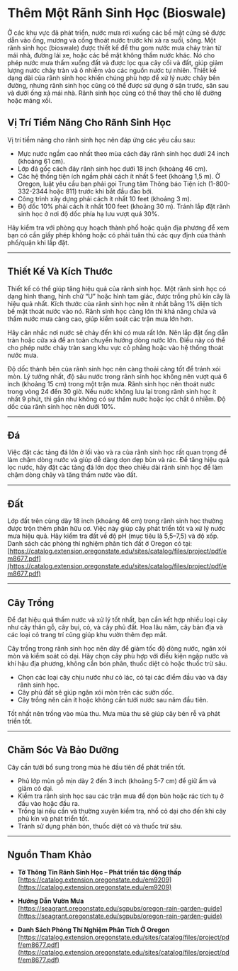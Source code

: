 # Thêm Một Rãnh Sinh Học (Bioswale)

Ở các khu vực đã phát triển, nước mưa rơi xuống các bề mặt cứng sẽ được dẫn vào ống, mương và cống thoát nước trước khi xả ra suối, sông. Một rãnh sinh học (bioswale) được thiết kế để thu gom nước mưa chảy tràn từ mái nhà, đường lái xe, hoặc các bề mặt không thấm nước khác. Nó cho phép nước mưa thấm xuống đất và được lọc qua cây cối và đất, giúp giảm lượng nước chảy tràn và ô nhiễm vào các nguồn nước tự nhiên. Thiết kế dạng dài của rãnh sinh học khiến chúng phù hợp để xử lý nước chảy bên đường, nhưng rãnh sinh học cũng có thể được sử dụng ở sân trước, sân sau và dưới ống xả mái nhà. Rãnh sinh học cũng có thể thay thế cho lề đường hoặc máng xối.

## Vị Trí Tiềm Năng Cho Rãnh Sinh Học

Vị trí tiềm năng cho rãnh sinh học nên đáp ứng các yêu cầu sau:

- Mực nước ngầm cao nhất theo mùa cách đáy rãnh sinh học dưới 24 inch (khoảng 61 cm).
- Lớp đá gốc cách đáy rãnh sinh học dưới 18 inch (khoảng 46 cm).
- Các hệ thống tiện ích ngầm phải cách ít nhất 5 feet (khoảng 1,5 m). Ở Oregon, luật yêu cầu bạn phải gọi Trung tâm Thông báo Tiện ích (1-800-332-2344 hoặc 811) trước khi bắt đầu đào bới.
- Công trình xây dựng phải cách ít nhất 10 feet (khoảng 3 m).
- Độ dốc 10% phải cách ít nhất 100 feet (khoảng 30 m). Tránh lắp đặt rãnh sinh học ở nơi độ dốc phía hạ lưu vượt quá 30%.

Hãy kiểm tra với phòng quy hoạch thành phố hoặc quận địa phương để xem bạn có cần giấy phép không hoặc có phải tuân thủ các quy định của thành phố/quận khi lắp đặt.

---

## Thiết Kế Và Kích Thước

Thiết kế có thể giúp tăng hiệu quả của rãnh sinh học. Một rãnh sinh học có dạng hình thang, hình chữ “U” hoặc hình tam giác, được trồng phủ kín cây là hiệu quả nhất. Kích thước của rãnh sinh học nên ít nhất bằng 1% diện tích bề mặt thoát nước vào nó. Rãnh sinh học càng lớn thì khả năng chứa và thấm nước mưa càng cao, giúp kiểm soát các trận mưa lớn hơn.

Hãy cân nhắc nơi nước sẽ chảy đến khi có mưa rất lớn. Nên lắp đặt ống dẫn tràn hoặc cửa xả để an toàn chuyển hướng dòng nước lớn. Điều này có thể cho phép nước chảy tràn sang khu vực cỏ phẳng hoặc vào hệ thống thoát nước mưa.

Độ dốc thành bên của rãnh sinh học nên càng thoải càng tốt để tránh xói mòn. Lý tưởng nhất, độ sâu nước trong rãnh sinh học không nên vượt quá 6 inch (khoảng 15 cm) trong một trận mưa. Rãnh sinh học nên thoát nước trong vòng 24 đến 30 giờ. Nếu nước không lưu lại trong rãnh sinh học ít nhất 9 phút, thì gần như không có sự thấm nước hoặc lọc chất ô nhiễm. Độ dốc của rãnh sinh học nên dưới 10%.

---

## Đá

Việc đặt các tảng đá lớn ở lối vào và ra của rãnh sinh học rất quan trọng để làm chậm dòng nước và giúp dễ dàng dọn dẹp bùn và rác. Để tăng hiệu quả lọc nước, hãy đặt các tảng đá lớn dọc theo chiều dài rãnh sinh học để làm chậm dòng chảy và tăng thấm nước vào đất.

---

## Đất

Lớp đất trên cùng dày 18 inch (khoảng 46 cm) trong rãnh sinh học thường được trộn thêm phân hữu cơ. Việc này giúp cây phát triển tốt và xử lý nước mưa hiệu quả. Hãy kiểm tra đất về độ pH (mục tiêu là 5,5–7,5) và độ xốp. Danh sách các phòng thí nghiệm phân tích đất ở Oregon có tại:  
[https://catalog.extension.oregonstate.edu/sites/catalog/files/project/pdf/em8677.pdf](https://catalog.extension.oregonstate.edu/sites/catalog/files/project/pdf/em8677.pdf)

---

## Cây Trồng

Để đạt hiệu quả thấm nước và xử lý tốt nhất, bạn cần kết hợp nhiều loại cây như cây thân gỗ, cây bụi, cỏ, và cây phủ đất. Hoa lâu năm, cây bản địa và các loại cỏ trang trí cũng giúp khu vườn thêm đẹp mắt.

Cây trồng trong rãnh sinh học nên dày để giảm tốc độ dòng nước, ngăn xói mòn và kiểm soát cỏ dại. Hãy chọn cây phù hợp với điều kiện ngập nước và khí hậu địa phương, không cần bón phân, thuốc diệt cỏ hoặc thuốc trừ sâu.

- Chọn các loại cây chịu nước như cỏ lác, cỏ tại các điểm đầu vào và đáy rãnh sinh học.
- Cây phủ đất sẽ giúp ngăn xói mòn trên các sườn dốc.
- Cây trồng nên cần ít hoặc không cần tưới nước sau năm đầu tiên.

Tốt nhất nên trồng vào mùa thu. Mưa mùa thu sẽ giúp cây bén rễ và phát triển tốt.

---

## Chăm Sóc Và Bảo Dưỡng

Cây cần tưới bổ sung trong mùa hè đầu tiên để phát triển tốt.

- Phủ lớp mùn gỗ mịn dày 2 đến 3 inch (khoảng 5-7 cm) để giữ ẩm và giảm cỏ dại.
- Kiểm tra rãnh sinh học sau các trận mưa để dọn bùn hoặc rác tích tụ ở đầu vào hoặc đầu ra.
- Trồng lại nếu cần và thường xuyên kiểm tra, nhổ cỏ dại cho đến khi cây phủ kín và phát triển tốt.
- Tránh sử dụng phân bón, thuốc diệt cỏ và thuốc trừ sâu.

---

## Nguồn Tham Khảo

- **Tờ Thông Tin Rãnh Sinh Học – Phát triển tác động thấp**  
  [https://catalog.extension.oregonstate.edu/em9209](https://catalog.extension.oregonstate.edu/em9209)

- **Hướng Dẫn Vườn Mưa**  
  [https://seagrant.oregonstate.edu/sgpubs/oregon-rain-garden-guide](https://seagrant.oregonstate.edu/sgpubs/oregon-rain-garden-guide)

- **Danh Sách Phòng Thí Nghiệm Phân Tích Ở Oregon**  
  [https://catalog.extension.oregonstate.edu/sites/catalog/files/project/pdf/em8677.pdf](https://catalog.extension.oregonstate.edu/sites/catalog/files/project/pdf/em8677.pdf)

